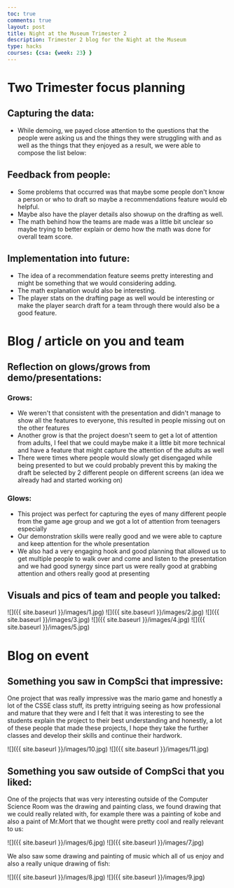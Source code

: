 ```yaml
---
toc: true
comments: true
layout: post
title: Night at the Museum Trimester 2
description: Trimester 2 blog for the Night at the Museum
type: hacks
courses: {csa: {week: 23} }
---
```

# Two Trimester focus planning

## Capturing the data:

- While demoing, we payed close attention to the questions that the people were asking us and the things they were struggling with and as well as the things that they enjoyed as a result, we were able to compose the list below:

## Feedback from people:

- Some problems that occurred was that maybe some people don't know a person or who to draft so maybe a recommendations feature would eb helpful.
- Maybe also have the player details also showup on the drafting as well.
- The math behind how the teams are made was a little bit unclear so maybe trying to better explain or demo how the math was done for overall team score.

## Implementation into future:

- The idea of a recommendation feature seems pretty interesting and might be something that we would considering adding.
- The math explanation would also be interesting.
- The player stats on the drafting page as well would be interesting or make the player search draft for a team through there would also be a good feature.

# Blog / article on you and team

## Reflection on glows/grows from demo/presentations:

### Grows:
- We weren't that consistent with the presentation and didn't manage to show all the features to everyone, this resulted in people missing out on the other features
- Another grow is that the project doesn't seem to get a lot of attention from adults, I feel that we could maybe make it a little bit more technical and have a feature that might capture the attention of the adults as well
- There were times where people would slowly get disengaged while being presented to but we could probably prevent this by making the draft be selected by 2 different people on different screens (an idea we already had and started working on)

### Glows:
- This project was perfect for capturing the eyes of many different people from the game age group and we got a lot of attention from teenagers especially 
- Our demonstration skills were really good and we were able to capture and keep attention for the whole presentation 
- We also had a very engaging hook and good planning that allowed us to get multiple people to walk over and come and listen to the presentation and we had good synergy since part us were really good at grabbing attention and others really good at presenting

## Visuals and pics of team and people you talked:

![]({{ site.baseurl }}/images/1.jpg)
![]({{ site.baseurl }}/images/2.jpg)
![]({{ site.baseurl }}/images/3.jpg)
![]({{ site.baseurl }}/images/4.jpg)
![]({{ site.baseurl }}/images/5.jpg)

# Blog on event

## Something you saw in CompSci that impressive:

One project that was really impressive was the mario game and honestly a lot of the CSSE class stuff, its pretty intriguing seeing as how professional and mature that they were and I felt that it was interesting to see the students explain the project to their best understanding and honestly, a lot of these people that made these projects, I hope they take the further classes and develop their skills and continue their hardwork.

![]({{ site.baseurl }}/images/10.jpg)
![]({{ site.baseurl }}/images/11.jpg)

## Something you saw outside of CompSci that you liked:

One of the projects that was very interesting outside of the Computer Science Room was the drawing and painting class, we found drawing that we could really related with, for example there was a painting of kobe and also a paint of Mr.Mort that we thought were pretty cool and really relevant to us:

![]({{ site.baseurl }}/images/6.jpg)
![]({{ site.baseurl }}/images/7.jpg)

We also saw some drawing and painting of music which all of us enjoy and also a really unique drawing of fish:

![]({{ site.baseurl }}/images/8.jpg)
![]({{ site.baseurl }}/images/9.jpg)
